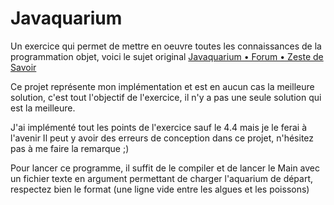 # Javaquarium

Un exercice qui permet de mettre en oeuvre toutes les connaissances
de la programmation objet, voici le sujet original [Javaquarium • Forum • Zeste de Savoir](https://zestedesavoir.com/forums/sujet/447/javaquarium/)

Ce projet représente mon implémentation et est en aucun cas la meilleure solution,
c'est tout l'objectif de l'exercice, il n'y a pas une seule solution qui est la meilleure.

J'ai implémenté tout les points de l'exercice sauf le 4.4 mais je le ferai à l'avenir
Il peut y avoir des erreurs de conception dans ce projet, n'hésitez pas à me faire
la remarque ;)

Pour lancer ce programme, il suffit de le compiler et de lancer le Main avec
un fichier texte en argument permettant de charger l'aquarium de départ,
respectez bien le format (une ligne vide entre les algues et les poissons)
